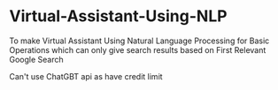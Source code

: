 # Virtual-Assistant-Using-NLP
To make Virtual Assistant Using Natural Language Processing for Basic Operations which can only give search results based on First Relevant Google Search

Can't use ChatGBT api as have credit limit
